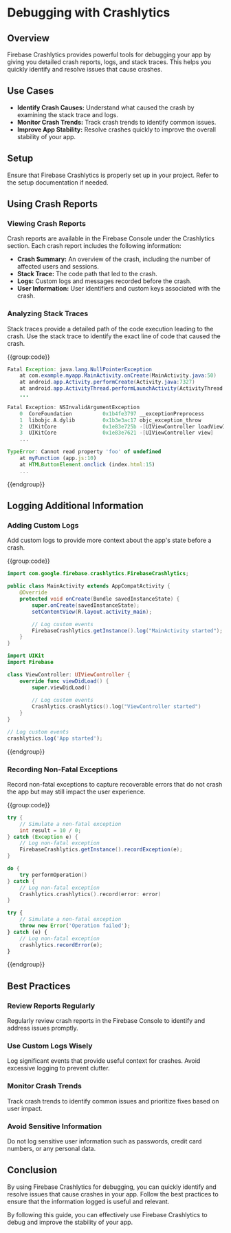 # Debugging with Crashlytics

## Overview
Firebase Crashlytics provides powerful tools for debugging your app by giving you detailed crash reports, logs, and stack traces. This helps you quickly identify and resolve issues that cause crashes.

## Use Cases
- **Identify Crash Causes:** Understand what caused the crash by examining the stack trace and logs.
- **Monitor Crash Trends:** Track crash trends to identify common issues.
- **Improve App Stability:** Resolve crashes quickly to improve the overall stability of your app.

## Setup
Ensure that Firebase Crashlytics is properly set up in your project. Refer to the setup documentation if needed.

## Using Crash Reports

### Viewing Crash Reports

Crash reports are available in the Firebase Console under the Crashlytics section. Each crash report includes the following information:
- **Crash Summary:** An overview of the crash, including the number of affected users and sessions.
- **Stack Trace:** The code path that led to the crash.
- **Logs:** Custom logs and messages recorded before the crash.
- **User Information:** User identifiers and custom keys associated with the crash.

### Analyzing Stack Traces

Stack traces provide a detailed path of the code execution leading to the crash. Use the stack trace to identify the exact line of code that caused the crash.

{{group:code}}

```java [Example Stack Trace (Android)]
Fatal Exception: java.lang.NullPointerException
    at com.example.myapp.MainActivity.onCreate(MainActivity.java:50)
    at android.app.Activity.performCreate(Activity.java:7327)
    at android.app.ActivityThread.performLaunchActivity(ActivityThread.java:2929)
    ...
```

```swift [Example Stack Trace (iOS)]
Fatal Exception: NSInvalidArgumentException
    0  CoreFoundation          0x1b4fe3797 __exceptionPreprocess
    1  libobjc.A.dylib         0x1b3e3ac17 objc_exception_throw
    2  UIKitCore               0x1e83e725b -[UIViewController loadViewIfRequired]
    3  UIKitCore               0x1e83e7621 -[UIViewController view]
    ...
```

```javascript [Example Stack Trace (Web)]
TypeError: Cannot read property 'foo' of undefined
    at myFunction (app.js:10)
    at HTMLButtonElement.onclick (index.html:15)
    ...
```

{{endgroup}}

## Logging Additional Information

### Adding Custom Logs

Add custom logs to provide more context about the app's state before a crash.

{{group:code}}

```java [MainActivity.java]
import com.google.firebase.crashlytics.FirebaseCrashlytics;

public class MainActivity extends AppCompatActivity {
    @Override
    protected void onCreate(Bundle savedInstanceState) {
        super.onCreate(savedInstanceState);
        setContentView(R.layout.activity_main);

        // Log custom events
        FirebaseCrashlytics.getInstance().log("MainActivity started");
    }
}
```

```swift [ViewController.swift]
import UIKit
import Firebase

class ViewController: UIViewController {
    override func viewDidLoad() {
        super.viewDidLoad()
        
        // Log custom events
        Crashlytics.crashlytics().log("ViewController started")
    }
}
```

```javascript [app.js]
// Log custom events
crashlytics.log('App started');
```

{{endgroup}}

### Recording Non-Fatal Exceptions

Record non-fatal exceptions to capture recoverable errors that do not crash the app but may still impact the user experience.

{{group:code}}

```java [MainActivity.java]
try {
    // Simulate a non-fatal exception
    int result = 10 / 0;
} catch (Exception e) {
    // Log non-fatal exception
    FirebaseCrashlytics.getInstance().recordException(e);
}
```

```swift [ViewController.swift]
do {
    try performOperation()
} catch {
    // Log non-fatal exception
    Crashlytics.crashlytics().record(error: error)
}
```

```javascript [app.js]
try {
    // Simulate a non-fatal exception
    throw new Error('Operation failed');
} catch (e) {
    // Log non-fatal exception
    crashlytics.recordError(e);
}
```

{{endgroup}}

## Best Practices

### Review Reports Regularly
Regularly review crash reports in the Firebase Console to identify and address issues promptly.

### Use Custom Logs Wisely
Log significant events that provide useful context for crashes. Avoid excessive logging to prevent clutter.

### Monitor Crash Trends
Track crash trends to identify common issues and prioritize fixes based on user impact.

### Avoid Sensitive Information
Do not log sensitive user information such as passwords, credit card numbers, or any personal data.

## Conclusion
By using Firebase Crashlytics for debugging, you can quickly identify and resolve issues that cause crashes in your app. Follow the best practices to ensure that the information logged is useful and relevant.

By following this guide, you can effectively use Firebase Crashlytics to debug and improve the stability of your app.

